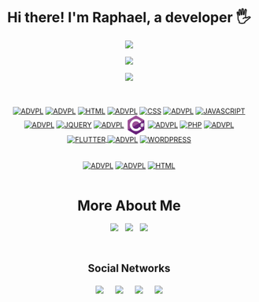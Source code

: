 <!-- Titulo inicial -->
<h1 align='center'> Hi there! I'm Raphael, a developer 🖐️</h1>

<!-- Perfil -->
<p align='center' style='text-align: center'>
<a href='#'><img src="https://github-readme-stats.vercel.app/api?username=TonelliMG&show_icons=true&hide=&count_private=true&title_color=0891b2&text_color=ffffff&icon_color=0891b2&bg_color=1c1917&hide_border=true&show_icons=true"></a>
</p>

<!-- Contribuições -->
<p align="center" style='text-align: center'>
<a href="#"><img src="https://github-readme-streak-stats.herokuapp.com/?user=TonelliMG&stroke=ffffff&background=1c1917&ring=0891b2&fire=0891b2&currStreakNum=ffffff&currStreakLabel=0891b2&sideNums=ffffff&sideLabels=ffffff&dates=ffffff&hide_border=true" /></a>
</p>

<!-- Linguagem mais usada -->
<p align='center' style='text-align: center'>
<a href='#'><img src="https://github-readme-stats.vercel.app/api/top-langs/?username=tonellimg&theme=dark"></a>
</p>

<!-- Linguagens -->
</br>
<div align="center" style="display: inline_block"><br>
  <a href="#" style="padding-top: 20px"><img align="center" alt="ADVPL" height="40" width="40" src="https://cdn.icon-icons.com/icons2/2148/PNG/512/totvs_icon_131953.png" /></a>
  <a href="#" style="padding-top: 20px"><img align="center" alt="ADVPL" height="10" width="10" src="https://cdn-icons-png.flaticon.com/512/467/467261.png" /></a>
  <a href="#" style="padding-top: 20px"><img align="center" alt="HTML" height="40" width="40" src="https://cdn.jsdelivr.net/gh/devicons/devicon/icons/html5/html5-original.svg" /></a>
  <a href="#" style="padding-top: 20px"><img align="center" alt="ADVPL" height="10" width="10" src="https://cdn-icons-png.flaticon.com/512/467/467261.png" /></a>
  <a href="#" style="padding-top: 20px"><img align="center" alt="CSS" height="40" width="40" src="https://cdn.jsdelivr.net/gh/devicons/devicon/icons/css3/css3-original.svg" /></a>
  <a href="#" style="padding-top: 20px"><img align="center" alt="ADVPL" height="10" width="10" src="https://cdn-icons-png.flaticon.com/512/467/467261.png" /></a>
  <a href="#" style="padding-top: 20px"><img align="center" alt="JAVASCRIPT" height="40" width="40" src="https://cdn.jsdelivr.net/gh/devicons/devicon/icons/javascript/javascript-original.svg" /></a>
  <a href="#"><img align="center" alt="ADVPL" height="10" width="10" src="https://cdn-icons-png.flaticon.com/512/467/467261.png" /></a>
  <a href="#"><img align="center" alt="JQUERY" height="40" width="40" src="https://cdn.jsdelivr.net/gh/devicons/devicon/icons/jquery/jquery-original.svg" /></a>
  <a href="#"><img align="center" alt="ADVPL" height="10" width="10" src="https://cdn-icons-png.flaticon.com/512/467/467261.png" /></a>
  <a href="#"><img align="center" alt="CSHARP" height="40" width="40" src="https://raw.githubusercontent.com/devicons/devicon/master/icons/csharp/csharp-original.svg"></a>
  <a href="#"><img align="center" alt="ADVPL" height="10" width="10" src="https://cdn-icons-png.flaticon.com/512/467/467261.png" /></a>
  <a href="#"><img align="center" alt="PHP" height="40" width="40" src="https://cdn.jsdelivr.net/gh/devicons/devicon/icons/php/php-original.svg" /></a>
  <a href="#"><img align="center" alt="ADVPL" height="10" width="10" src="https://cdn-icons-png.flaticon.com/512/467/467261.png" /></a>
  <a href="#"><img align="center" alt="FLUTTER" height="40" width="40" src="https://cdn.jsdelivr.net/gh/devicons/devicon/icons/flutter/flutter-original.svg" />
  <a href="#"><img align="center" alt="ADVPL" height="10" width="10" src="https://cdn-icons-png.flaticon.com/512/467/467261.png" /></a>
  <a href="#"><img align="center" alt="WORDPRESS" height="40" width="40" src="https://cdn.jsdelivr.net/gh/devicons/devicon/icons/wordpress/wordpress-original.svg" /></a>
</div>

<!-- Idiomas -->
</br>
<div align="center" style="display: inline_block"><br>
  <a href="#"><img align="center" alt="ADVPL" height="40" width="60" src="https://upload.wikimedia.org/wikipedia/commons/0/05/Flag_of_Brazil.svg" /></a>
  <a href="#"><img align="center" alt="ADVPL" height="10" width="10" src="https://cdn-icons-png.flaticon.com/512/467/467261.png" /></a>
  <a href="#"><img align="center" alt="HTML" height="40" width="60" src="https://png.vector.me/files/images/1/3/132500/united_states_clip_art.jpg" /></a>
</div>

<!-- Sobre -->
</br>
<h1 align='center'> More About Me </h1>
<p align='center' style='text-align: center'>
<a href='https://resume.io/r/Ev5pKuKl0'style='padding: 10px'><img src="https://img.shields.io/badge/CV-5708ff?style=for-the-badge&logo=c&logoColor=white"/></a>
<a href='https://github.com/PontoIniSistemas'><img src="https://img.shields.io/badge/.iNi_Sistemas-FF0000?style=for-the-badge&logoColor=white"/></a>
<a href='https://www.linkedin.com/in/tonelliraphael/' style='padding: 10px'><img src="https://img.shields.io/badge/Linkedin-1086e4?style=for-the-badge&logo=linkedin&logoColor=white"/></a>
</p>

<!-- Redes sociais -->
</br>
<h2 align='center'> Social Networks </h2>
<p align='center' style='text-align: center; padding-top: 5px'>
<a href='https://twitter.com/TonelliMG'style='padding: 10px'><img src="https://img.shields.io/badge/Twitter-23b8fe?style=for-the-badge&logo=twitter&logoColor=white"/></a>
<a href='https://instagram.com/tonelli_oficial' style='padding: 10px'><img src="https://img.shields.io/badge/Instagram-E4405F?style=for-the-badge&logo=instagram&logoColor=white"/></a>
<a href='https://www.youtube.com/c/BoyraphapixBR' style='padding: 10px'><img src="https://img.shields.io/badge/YouTube-FF0000?style=for-the-badge&logo=youtube&logoColor=white"/></a>
<a href='https://www.twitch.tv/Boyraphapix' style='padding: 10px'><img src="https://img.shields.io/badge/Twitch-9146FF?style=for-the-badge&logo=twitch&logoColor=white"/></a>
</p>
